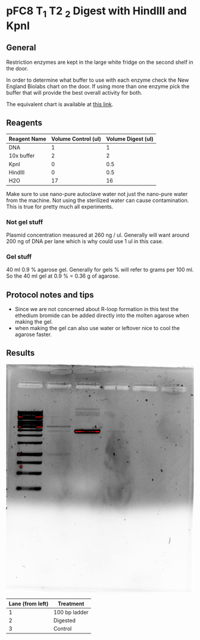 # pFC8 T<sub>1</sub> T2 <sub>2</sub> Digest with HindIII and KpnI 

## General

Restriction enzymes are kept in the large white fridge
on the second shelf in the door. 

In order to determine what buffer to use with each enzyme
check the New England Biolabs chart on the door. If using more
than one enzyme pick the buffer that will provide the
best overall activity for both.

The equivalent chart is available at [this link](https://www.neb.com/products/~/media/3dd6af7e75dc4106a93bb022efab9789.ashx).

## Reagents

| Reagent Name | Volume Control (ul) | Volume Digest (ul) |
| ------------ | ------ | --------------------  |
| DNA | 1 | 1 |
| 10x buffer | 2 | 2 |
| KpnI | 0 | 0.5 |
| HindIII | 0 | 0.5 |
H2O | 17 | 16 |

Make sure to use nano-pure autoclave water not just the nano-pure water
from the machine. Not using the sterilized water can cause contamination. This is true for pretty much all experiments.


### Not gel stuff

Plasmid concentration measured at 260 ng / ul. Generally will want
around 200 ng of DNA per lane which is why could use 1 ul in
this case.

### Gel stuff

40 ml 0.9 % agarose gel. Generally for gels % will refer to
grams per 100 ml. So the 40 ml gel at 0.9 % = 0.36 g of agarose. 

## Protocol notes and tips

- Since we are not concerned about R-loop formation in this test
  the ethedium bromide can be added directly into the molten
  agarose when making the gel. 
- when making the gel can also use water or leftover nice to cool the
  agarose faster.

## Results

![](images/restriction_digest_hindIII_kpnI_4-8-2020.png)

| Lane (from left) | Treatment |
|------|-----------|
|  1    |   100 bp ladder|
|2 | Digested |
|3 | Control |



